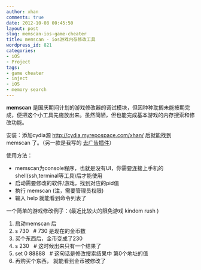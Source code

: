 ```yaml
---
author: xhan
comments: true
date: 2012-10-08 00:45:50
layout: post
slug: memscan-ios-game-cheater
title: memscan - ios游戏内存修改工具
wordpress_id: 821
categories:
- iOS
- Project
tags:
- game cheater
- inject
- iOS
- memory search
---
```


**memscan** 是国庆期间计划的游戏修改器的调试模块，但因种种耽搁未能按期完成，便把这个小工具先施放出来。虽然简陋，但也能完成基本游戏的内存搜索和修改功能。

安装：添加cydia源 http://cydia.myrepospace.com/xhan/ 后就能找到 memscan 了。（另一款是我写的 [去广告插件](http://ixhan.com/2012/03/adblockpro-ios-in-app-ad-blocker/)）

使用方法：  

  * memscan为console程序，也就是没有UI，你需要连接上手机的shell(ssh,terminal等工具)后才能使用
  * 启动需要修改的软件/游戏，找到对应的pid值
  * 执行 memscan <pid>  (注，需要管理员权限)
  * 输入 help 就能看到命令列表了  
  
一个简单的游戏修改例子：(最近比较火的限免游戏 kindom rush )
	
  1. 启动memscan <pid> 后	
  2. s 730   # 730 是现在的金币数 	
  3. 买个东西后，金币变成了230	
  4. s 230   # 这时候出来只有一个结果了	
  5. set 0 88888   # 这句话是修改搜索结果中 第0个地址的值	
  6. 再购买个东西， 就能看到金币被修改了




